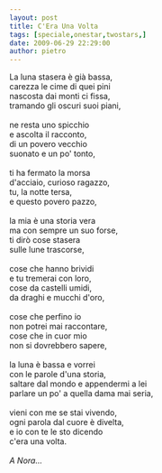 ```yaml
---
layout: post
title: C'Era Una Volta
tags: [speciale,onestar,twostars,]
date: 2009-06-29 22:29:00
author: pietro
---
```

La luna stasera è già bassa,<br/>carezza le cime di quei pini<br/>nascosta dai monti ci fissa,<br/>tramando gli oscuri suoi piani,<br/><br/>ne resta uno spicchio<br/>e ascolta il racconto,<br/>di un povero vecchio<br/>suonato e un po' tonto,<br/><br/>ti ha fermato la morsa<br/>d'acciaio, curioso ragazzo,<br/>tu, la notte tersa,<br/>e questo povero pazzo,<br/><br/>la mia è una storia vera<br/>ma con sempre un suo forse,<br/>ti dirò cose stasera<br/>sulle lune trascorse,<br/><br/>cose che hanno brividi<br/>e tu tremerai con loro,<br/>cose da castelli umidi,<br/>da draghi e mucchi d'oro,<br/><br/>cose che perfino io<br/>non potrei mai raccontare,<br/>cose che in cuor mio<br/>non si dovrebbero sapere,<br/><br/>la luna è bassa e vorrei<br/>con le parole d'una storia,<br/>saltare dal mondo e appendermi a lei<br/>parlare un po' a quella dama mai seria,<br/><br/>vieni con me se stai vivendo,<br/>ogni parola dal cuore è divelta,<br/>e io con te le sto dicendo<br/>c'era una volta.<br/><br/><span style="font-style: italic">A Nora...</span>
